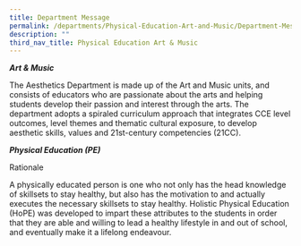 ```yaml
---
title: Department Message
permalink: /departments/Physical-Education-Art-and-Music/Department-Message/
description: ""
third_nav_title: Physical Education Art & Music
---
```

**_Art & Music_**

The Aesthetics Department is made up of the Art and Music units, and consists of educators who are passionate about the arts and helping students develop their passion and interest through the arts. The department adopts a spiraled curriculum approach that integrates CCE level outcomes, level themes and thematic cultural exposure, to develop aesthetic skills, values and 21st-century competencies (21CC).

  

**_Physical Education (PE)_**

Rationale

A physically educated person is one who not only has the head knowledge of skillsets to stay healthy, but also has the motivation to and actually executes the necessary skillsets to stay healthy. Holistic Physical Education (HoPE) was developed to impart these attributes to the students in order that they are able and willing to lead a healthy lifestyle in and out of school, and eventually make it a lifelong endeavour.